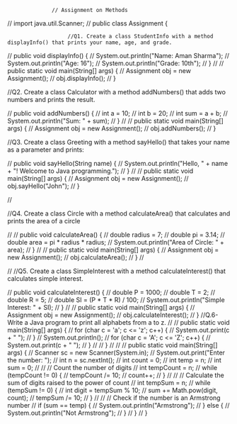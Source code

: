                   // Assignment on Methods
//                   import java.util.Scanner;
//                   public class Assignment {


                       //Q1. Create a class StudentInfo with a method displayInfo() that prints your name, age, and grade.


//        public void displayInfo() {
//            System.out.println("Name: Aman Sharma");
//            System.out.println("Age: 16");
//            System.out.println("Grade: 10th");
//        }
//
//        public static void main(String[] args) {
//            Assignment obj = new Assignment();
//            obj.displayInfo();
//        }

//Q2. Create a class Calculator with a method addNumbers() that adds two numbers and prints the result.


//        public void addNumbers() {
//            int a = 10;
//            int b = 20;
//            int sum = a + b;
//            System.out.println("Sum: " + sum);
//        }
//
//        public static void main(String[] args) {
//            Assignment obj = new Assignment();
//            obj.addNumbers();
//        }

//Q3. Create a class Greeting with a method sayHello() that takes your name as a parameter and prints:


//        public void sayHello(String name) {
//            System.out.println("Hello, " + name + "! Welcome to Java programming.");
//        }
//
//        public static void main(String[] args) {
//            Assignment obj = new Assignment();
//            obj.sayHello("John");
//        }

//


//Q4. Create a class Circle with a method calculateArea() that calculates and prints the area of a circle


//
//        public void calculateArea() {
//            double radius = 7;
//            double pi = 3.14;
//            double area = pi * radius * radius;
//            System.out.println("Area of Circle: " + area);
//        }
//
//        public static void main(String[] args) {
//            Assignment obj = new Assignment();
//            obj.calculateArea();
//        }
//


//
//Q5. Create a class SimpleInterest with a method calculateInterest() that calculates simple interest.


//        public void calculateInterest() {
//            double P = 1000;
//            double T = 2;
//            double R = 5;
//            double SI = (P * T * R) / 100;
//            System.out.println("Simple Interest: " + SI);
//        }
//
//        public static void main(String[] args) {
//            Assignment obj = new Assignment();
//            obj.calculateInterest();
//        }
//Q.6-Write a Java program to print all alphabets from a to z.
//
//    public static void main(String[] args) {
//        for (char c = 'a'; c <= 'z'; c++) {
//            System.out.print(c + " ");
//        }
//        System.out.println();
//        for (char c = 'A'; c <= 'Z'; c++) {
//            System.out.print(c + " ");
//        }
//
//  }
//
//
//                       public static void main(String[] args) {
//                           Scanner sc = new Scanner(System.in);
//                           System.out.print("Enter the number: ");
//                           int n = sc.nextInt();
//                           int count = 0;
//                           int temp = n;
//                           int sum = 0;
//
//                           // Count the number of digits
//                           int tempCount = n;
//                           while (tempCount != 0) {
//                               tempCount /= 10;
//                               count++;
//                           }
//
//                           // Calculate the sum of digits raised to the power of count
//                           int tempSum = n;
//                           while (tempSum != 0) {
//                               int digit = tempSum % 10;
//                               sum += Math.pow(digit, count);
//                               tempSum /= 10;
//                           }
//
//                           // Check if the number is an Armstrong number
//                           if (sum == temp) {
//                               System.out.println("Armstrong");
//                           } else {
//                               System.out.println("Not Armstrong");
//                           }
//                       }
//                   }



